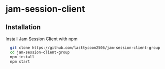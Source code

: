 # jam-session-client

## Installation

Install Jam Session Client with npm

```bash
  git clone https://github.com/lasttycoon2506/jam-session-client-group.git 
  cd jam-session-client-group
  npm install
  npm start
```
    
